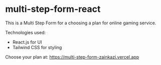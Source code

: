 # multi-step-form-react
This is a Multi Step Form for a choosing a plan for online gaming service.

Technologies used:
- React.js for UI
- Tailwind CSS for styling

Choose your plan at:  https://multi-step-form-zainkazi.vercel.app
